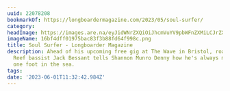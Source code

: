 ```yaml
---
uuid: 22078208
bookmarkOf: https://longboardermagazine.com/2023/05/soul-surfer/
category: 
headImage: https://images.are.na/eyJidWNrZXQiOiJhcmVuYV9pbWFnZXMiLCJrZXkiOiIyMjA3ODIwOC9vcmlnaW5hbF8xNmJmNGRmZjAxOTc1YmFjODNmM2I4OGZkNjRmOTk4Yy5wbmciLCJlZGl0cyI6eyJyZXNpemUiOnsid2lkdGgiOjEyMDAsImhlaWdodCI6MTIwMCwiZml0IjoiaW5zaWRlIiwid2l0aG91dEVubGFyZ2VtZW50Ijp0cnVlfSwid2VicCI6eyJxdWFsaXR5Ijo5MH0sImpwZWciOnsicXVhbGl0eSI6OTB9LCJyb3RhdGUiOm51bGx9fQ==?bc=0
imageName: 16bf4dff01975bac83f3b88fd64f998c.png
title: Soul Surfer - Longboarder Magazine
description: Ahead of his upcoming free gig at The Wave in Bristol, road tripping
  Reef bassist Jack Bessant tells Shannon Munro Denny how he's always managed to keep
  one foot in the sea.
tags: 
date: '2023-06-01T11:32:42.984Z'
---
```

